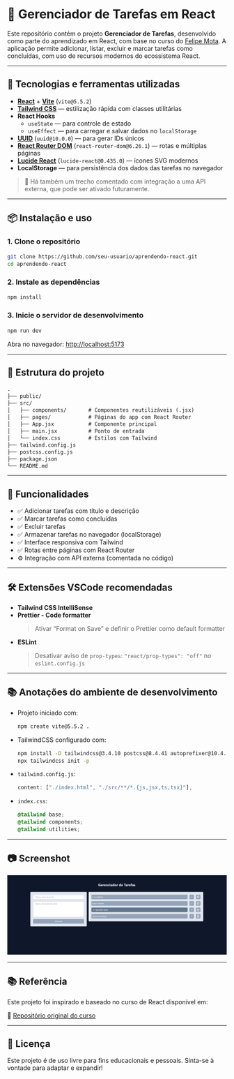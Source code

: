 # 📝 Gerenciador de Tarefas em React

Este repositório contém o projeto **Gerenciador de Tarefas**, desenvolvido como parte do aprendizado em React, com base no curso do [Felipe Mota](https://github.com/felipemotarocha/curso-de-react-yt). A aplicação permite adicionar, listar, excluir e marcar tarefas como concluídas, com uso de recursos modernos do ecossistema React.

---

## 🚀 Tecnologias e ferramentas utilizadas

- **[React](https://reactjs.org/)** + **[Vite](https://vitejs.dev/)** (`vite@5.5.2`)
- **[Tailwind CSS](https://tailwindcss.com/)** — estilização rápida com classes utilitárias
- **React Hooks**
  - `useState` — para controle de estado
  - `useEffect` — para carregar e salvar dados no `localStorage`
- **[UUID](https://www.npmjs.com/package/uuid)** (`uuid@10.0.0`) — para gerar IDs únicos
- **[React Router DOM](https://reactrouter.com/en/main)** (`react-router-dom@6.26.1`) — rotas e múltiplas páginas
- **[Lucide React](https://www.npmjs.com/package/lucide-react)** (`lucide-react@0.435.0`) — ícones SVG modernos
- **LocalStorage** — para persistência dos dados das tarefas no navegador

> 🔧 Há também um trecho comentado com integração a uma API externa, que pode ser ativado futuramente.

---

## 📦 Instalação e uso

### 1. Clone o repositório

```bash
git clone https://github.com/seu-usuario/aprendendo-react.git
cd aprendendo-react
```

### 2. Instale as dependências

```bash
npm install
```

### 3. Inicie o servidor de desenvolvimento

```bash
npm run dev
```

Abra no navegador: [http://localhost:5173](http://localhost:5173)

---

## 📁 Estrutura do projeto

```
.
├── public/
├── src/
│   ├── components/       # Componentes reutilizáveis (.jsx)
│   ├── pages/            # Páginas do app com React Router
│   ├── App.jsx           # Componente principal
│   ├── main.jsx          # Ponto de entrada
│   └── index.css         # Estilos com Tailwind
├── tailwind.config.js
├── postcss.config.js
├── package.json
└── README.md
```

---

## 🧠 Funcionalidades

- ✅ Adicionar tarefas com título e descrição
- ✅ Marcar tarefas como concluídas
- ✅ Excluir tarefas
- ✅ Armazenar tarefas no navegador (localStorage)
- ✅ Interface responsiva com Tailwind
- ✅ Rotas entre páginas com React Router
- ⚙️ Integração com API externa (comentada no código)

---

## 🛠️ Extensões VSCode recomendadas

- **Tailwind CSS IntelliSense**
- **Prettier - Code formatter**
  > Ativar “Format on Save” e definir o Prettier como default formatter
- **ESLint**
  > Desativar aviso de `prop-types`: `"react/prop-types": "off"` no `eslint.config.js`

---

## 📚 Anotações do ambiente de desenvolvimento

- Projeto iniciado com:
  ```bash
  npm create vite@5.5.2 .
  ```
- TailwindCSS configurado com:
  ```bash
  npm install -D tailwindcss@3.4.10 postcss@8.4.41 autoprefixer@10.4.20
  npx tailwindcss init -p
  ```
- `tailwind.config.js`:
  ```js
  content: ["./index.html", "./src/**/*.{js,jsx,ts,tsx}"],
  ```
- `index.css`:
  ```css
  @tailwind base;
  @tailwind components;
  @tailwind utilities;
  ```

---

## 📷 Screenshot

![Preview do aplicativo](./app.PNG)

---

## 📚 Referência

Este projeto foi inspirado e baseado no curso de React disponível em:

🔗 [Repositório original do curso](https://github.com/felipemotarocha/curso-de-react-yt)

---

## 📄 Licença

Este projeto é de uso livre para fins educacionais e pessoais. Sinta-se à vontade para adaptar e expandir!
